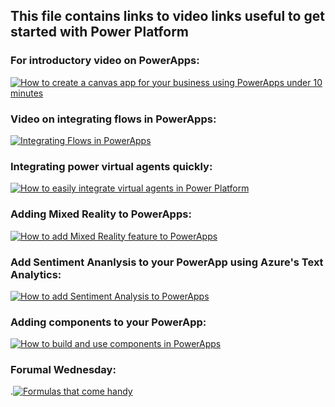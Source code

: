 ## This file contains links to video links useful to get started with Power Platform 

### For introductory video on PowerApps: 

[![How to create a canvas app for your business using PowerApps under 10 minutes](http://img.youtube.com/vi/i_WlGYKx1bY/0.jpg)](https://youtu.be/i_WlGYKx1bY "How to create a canvas app for your business using PowerApps under 10 minutes.")


### Video on integrating flows in PowerApps: 

[![Integrating Flows in PowerApps](http://img.youtube.com/vi/f210FZQRcZ0/0.jpg)](http://www.youtube.com/watch?v=f210FZQRcZ0 "Integrating Flows in PowerApps")


### Integrating power virtual agents quickly:

[![How to easily integrate virtual agents in Power Platform](http://img.youtube.com/vi/uWjgjaTAtII/0.jpg)](http://www.youtube.com/watch?v=uWjgjaTAtII "How to easily integrate virtual agents in Power Platform.")


### Adding Mixed Reality to PowerApps:
[![How to add Mixed Reality feature to PowerApps](https://img.youtube.com/vi/2PzYvvmtAVs/0.jpg)](https://youtu.be/2PzYvvmtAVs "How to add Mixed Reality feature to PowerApps.")

### Add Sentiment Ananlysis to your PowerApp using Azure's Text Analytics:
[![How to add Sentiment Analysis to PowerApps](https://img.youtube.com/vi/Vu5gu4qvXGs/0.jpg)](https://youtu.be/Vu5gu4qvXGs "How to add Sentiment Analysis in your PowerApps. ")

### Adding components to your PowerApp:
[![How to build and use components in PowerApps](https://img.youtube.com/vi/aJRWn3XP9eI/0.jpg)](https://youtu.be/aJRWn3XP9eI "How to build and use components in PowerApps. ")

### Forumal Wednesday:
.[![Formulas that come handy](https://img.youtube.com/vi/ANaJ7z7ufDk/0.jpg)](https://youtu.be/ANaJ7z7ufDk "Formulas that come handy ")
